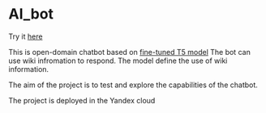 # AI_bot
Try it [here](https://t.me/pet_aibot)


This is open-domain chatbot based on [fine-tuned T5 model](https://huggingface.co/artemnech/dialoT5-base)
The bot can use wiki infromation to respond. The model define the use of wiki information.

The aim of the project is to test and explore the capabilities of the chatbot.

The project is deployed in the Yandex cloud


